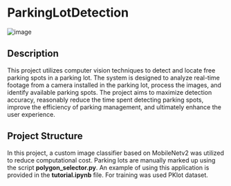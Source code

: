 # ParkingLotDetection
![image](https://user-images.githubusercontent.com/100434509/230745113-0bd43ab7-1209-4a3a-a5ea-0424f49a9139.png)

## Description
This project utilizes computer vision techniques to detect and locate free parking spots in a parking lot. The system is designed to analyze real-time footage from a camera installed in the parking lot, process the images, and identify available parking spots. The project aims to maximize detection accuracy, reasonably reduce the time spent detecting parking spots, improve the efficiency of parking management, and ultimately enhance the user experience.

## Project Structure
In this project, a custom image classifier based on MobileNetv2 was utilized to reduce computational cost. Parking lots are manually marked up using the script **polygon_selector.py**. An example of using this application is provided in the **tutorial.ipynb** file. For training was used PKlot dataset.
